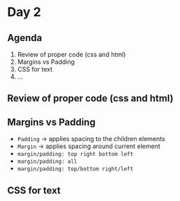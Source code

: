 # Day 2

## Agenda
1. Review of proper code (css and html)
2. Margins vs Padding
3. CSS for text
4. ...

## Review of proper code (css and html)

## Margins vs Padding
* `Padding` -> applies spacing to the children elements
* `Margin` -> applies spacing around current element
* `margin/padding: top right bottom left`
* `margin/padding: all`
* `margin/padding: top/bottom right/left`

## CSS for text
